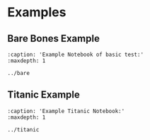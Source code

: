 # Examples
## Bare Bones Example
```{toctree}
:caption: 'Example Notebook of basic test:'
:maxdepth: 1

../bare
```

## Titanic Example
```{toctree}
:caption: 'Example Titanic Notebook:'
:maxdepth: 1

../titanic
```